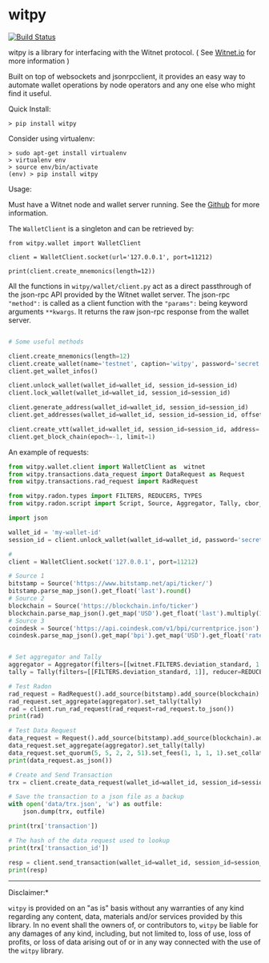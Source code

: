 # witpy

[![Build Status](https://travis-ci.org/parodyBit/witpy.svg?branch=master)](https://travis-ci.org/parodyBit/witpy)

witpy is a library for interfacing with the Witnet protocol. ( See [Witnet.io](https://witnet.io/) for more information )

Built on top of websockets and jsonrpcclient, it provides an easy way to automate wallet operations by node operators and any one else who might find it useful.



Quick Install:

`> pip install witpy`



Consider using virtualenv:

```
> sudo apt-get install virtualenv
> virtualenv env
> source env/bin/activate
(env) > pip install witpy
```



Usage:

Must have a Witnet node and wallet server running. See the [Github](https://github.com/witnet) for more information. 



The `WalletClient` is a singleton and can be retrieved by:

```
from witpy.wallet import WalletClient

client = WalletClient.socket(url='127.0.0.1', port=11212)

print(client.create_mnemonics(length=12))

```
All the functions in `witpy/wallet/client.py` act as a direct passthrough of the json-rpc API provided by the Witnet wallet server. The json-rpc `"method":` is called as a client function with the `"params":` being keyword arguments `**kwargs`. It returns the raw json-rpc response from the wallet server.

```python

# Some useful methods

client.create_mnemonics(length=12)
client.create_wallet(name='testnet', caption='witpy', password='secret', seed_source='mnemonics', seed_data='mnemonic word phrase')
client.get_wallet_infos()

client.unlock_wallet(wallet_id=wallet_id, session_id=session_id)
client.lock_wallet(wallet_id=wallet_id, session_id=session_id)

client.generate_address(wallet_id=wallet_id, session_id=session_id)
client.get_addresses(wallet_id=wallet_id, session_id=session_id, offset=0, limit=0)

client.create_vtt(wallet_id=wallet_id, session_id=session_id, address='', amount=1, fee=1, time_lock=0)
client.get_block_chain(epoch=-1, limit=1)

```



An example of requests:
```python
from witpy.wallet.client import WalletClient as  witnet
from witpy.transactions.data_request import DataRequest as Request
from witpy.transactions.rad_request import RadRequest

from witpy.radon.types import FILTERS, REDUCERS, TYPES
from witpy.radon.script import Script, Source, Aggregator, Tally, cbor_to_radon, radon_to_cbor, method_from_script

import json

wallet_id = 'my-wallet-id'
session_id = client.unlock_wallet(wallet_id=wallet_id, password='secret')['session_id']

# 
client = WalletClient.socket('127.0.0.1', port=11212)

# Source 1
bitstamp = Source('https://www.bitstamp.net/api/ticker/')
bitstamp.parse_map_json().get_float('last').round()
# Source 2
blockchain = Source('https://blockchain.info/ticker')
blockchain.parse_map_json().get_map('USD').get_float('last').multiply(1000).round()
# Source 3
coindesk = Source('https://api.coindesk.com/v1/bpi/currentprice.json')
coindesk.parse_map_json().get_map('bpi').get_map('USD').get_float('rate_float').multiply(1000).round()


# Set aggregator and Tally
aggregator = Aggregator(filters=[[witnet.FILTERS.deviation_standard, 1.5]], reducer=REDUCERS.average_mean)
tally = Tally(filters=[[FILTERS.deviation_standard, 1]], reducer=REDUCERS.average_mean)

# Test Radon
rad_request = RadRequest().add_source(bitstamp).add_source(blockchain).add_source(coindesk)
rad_request.set_aggregate(aggregator).set_tally(tally)
rad = client.run_rad_request(rad_request=rad_request.to_json())
print(rad)

# Test Data Request
data_request = Request().add_source(bitstamp).add_source(blockchain).add_source(coindesk)
data_request.set_aggregate(aggregator).set_tally(tally)
data_request.set_quorum(5, 5, 2, 2, 51).set_fees(1, 1, 1, 1).set_collateral(1000000000).schedule(0)
print(data_request.as_json())

# Create and Send Transaction
trx = client.create_data_request(wallet_id=wallet_id, session_id=session_id, request=data_request.to_json(), fee=1)

# Save the transaction to a json file as a backup
with open('data/trx.json', 'w') as outfile:
    json.dump(trx, outfile)

print(trx['transaction'])

# The hash of the data request used to lookup
print(trx['transaction_id']) 

resp = client.send_transaction(wallet_id=wallet_id, session_id=session_id, transaction=trx['transaction'])
print(resp)
```







---

Disclaimer:*

`witpy` is provided on an "as is" basis without any warranties of any kind regarding any content, data, materials and/or services provided by this library.  In no event shall the owners of, or contributors to, `witpy` be liable for any damages of any kind, including, but not limited to, loss of use, loss of profits, or loss of data arising out of or in any way connected with the use of the `witpy` library.

